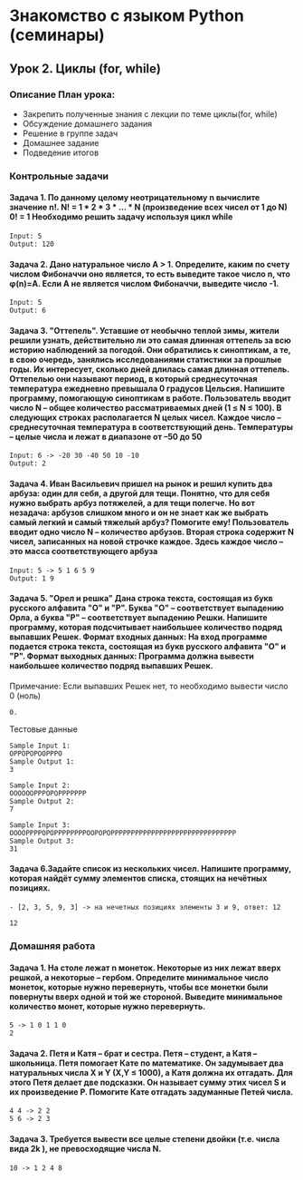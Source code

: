 # Знакомство с языком Python (семинары)

## Урок 2. Циклы (for, while)

### Описание План урока:

- Закрепить полученные знания с лекции по теме циклы(for, while)
- Обсуждение домашнего задания
- Решение в группе задач
- Домашнее задание
- Подведение итогов


### Контрольные задачи

#### Задача 1. По данному целому неотрицательному n вычислите значение n!. N! = 1 * 2 * 3 * … * N (произведение всех чисел от 1 до N) 0! = 1 Необходимо решить задачу используя цикл while
```
Input: 5
Output: 120 
```

#### Задача 2. Дано натуральное число A > 1. Определите, каким по счету числом Фибоначчи оно является, то есть выведите такое число n, что φ(n)=A. Если А не является числом Фибоначчи, выведите число -1.
```
Input: 5
Output: 6
```


#### Задача 3. "Оттепель". Уставшие от необычно теплой зимы, жители решили узнать, действительно ли это самая длинная оттепель за всю историю наблюдений за погодой. Они обратились к синоптикам, а те, в свою очередь, занялись исследованиями статистики за прошлые годы. Их интересует, сколько дней длилась самая длинная оттепель. Оттепелью они называют период, в который среднесуточная температура ежедневно превышала 0 градусов Цельсия. Напишите программу, помогающую синоптикам в работе. Пользователь вводит число N – общее количество рассматриваемых дней (1 ≤ N ≤ 100). В следующих строках располагается N целых чисел. Каждое число – среднесуточная температура в соответствующий день. Температуры – целые числа и лежат в диапазоне от –50 до 50
```
Input: 6 -> -20 30 -40 50 10 -10
Output: 2
```


#### Задача 4. Иван Васильевич пришел на рынок и решил купить два арбуза: один для себя, а другой для тещи. Понятно, что для себя нужно выбрать арбуз потяжелей, а для тещи полегче. Но вот незадача: арбузов слишком много и он не знает как же выбрать самый легкий и самый тяжелый арбуз? Помогите ему! Пользователь вводит одно число N – количество арбузов. Вторая строка содержит N чисел, записанных на новой строчке каждое. Здесь каждое число – это масса соответствующего арбуза 
```
Input: 5 -> 5 1 6 5 9
Output: 1 9
```

#### Задача 5. "Орел и решка" Дана строка текста, состоящая из букв русского алфавита "О" и "Р". Буква "О" – соответствует выпадению Орла, а буква "Р" – соответствует выпадению Решки. Напишите программу, которая подсчитывает наибольшее количество подряд выпавших Решек. Формат входных данных: На вход программе подается строка текста, состоящая из букв русского алфавита "О" и "Р". Формат выходных данных: Программа должна вывести наибольшее количество подряд выпавших Решек.

Примечание: Если выпавших Решек нет, то необходимо вывести число 0 (ноль)
```
0.
```

Тестовые данные
```
Sample Input 1:
ОРРОРОРООРРРО
Sample Output 1:
3
```

```
Sample Input 2:
ООООООРРРОРОРРРРРРР
Sample Output 2:
7
```

```
Sample Input 3:
ООООРРРРОРОРРРРРРРРООРОРОРРРРРРРРРРРРРРРРРРРРРРРРРРРРРРР
Sample Output 3:
31
````

#### Задача 6.Задайте список из нескольких чисел. Напишите программу, которая найдёт сумму элементов списка, стоящих на нечётных позициях.
```
- [2, 3, 5, 9, 3] -> на нечетных позициях элементы 3 и 9, ответ: 12
```

```
12
```



### Домашняя работа

#### Задача 1. На столе лежат n монеток. Некоторые из них лежат вверх решкой, а некоторые – гербом. Определите минимальное число монеток, которые нужно перевернуть, чтобы все монетки были повернуты вверх одной и той же стороной. Выведите минимальное количество монет, которые нужно перевернуть.

```
5 -> 1 0 1 1 0
2
```

#### Задача 2. Петя и Катя – брат и сестра. Петя – студент, а Катя – школьница. Петя помогает Кате по математике. Он задумывает два натуральных числа X и Y (X,Y ≤ 1000), а Катя должна их отгадать. Для этого Петя делает две подсказки. Он называет сумму этих чисел S и их произведение P. Помогите Кате отгадать задуманные Петей числа.

```
4 4 -> 2 2
5 6 -> 2 3
```

#### Задача 3. Требуется вывести все целые степени двойки (т.е. числа вида 2k ), не превосходящие числа N.

```
10 -> 1 2 4 8
```
